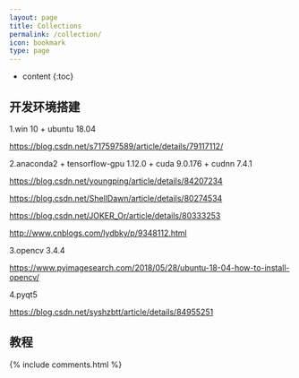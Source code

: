 ```yaml
---
layout: page
title: Collections
permalink: /collection/
icon: bookmark
type: page
---
```


* content
{:toc}

## 开发环境搭建
1.win 10 + ubuntu 18.04

https://blog.csdn.net/s717597589/article/details/79117112/

2.anaconda2 + tensorflow-gpu 1.12.0 + cuda 9.0.176 + cudnn 7.4.1

https://blog.csdn.net/youngping/article/details/84207234

https://blog.csdn.net/ShellDawn/article/details/80274534

https://blog.csdn.net/JOKER_Or/article/details/80333253

http://www.cnblogs.com/lydbky/p/9348112.html

3.opencv 3.4.4

https://www.pyimagesearch.com/2018/05/28/ubuntu-18-04-how-to-install-opencv/

4.pyqt5

https://blog.csdn.net/syshzbtt/article/details/84955251

## 教程

{% include comments.html %}
